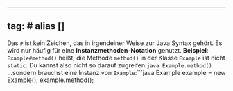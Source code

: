
---
tag: #
alias []
---

Das `#` ist kein Zeichen, das in irgendeiner Weise zur Java Syntax gehört. Es wird nur häufig für eine **Instanzmethoden-Notation** genutzt.
__Beispiel__:
`Example#method()` heißt, die Methode `method()` in der Klasse `Example` ist nicht `static`. Du kannst also nicht so darauf zugreifen:```java
Example.method()
```...sondern brauchst eine Instanz von `Example`:```java
Example example = new Example();
example.method();
```
